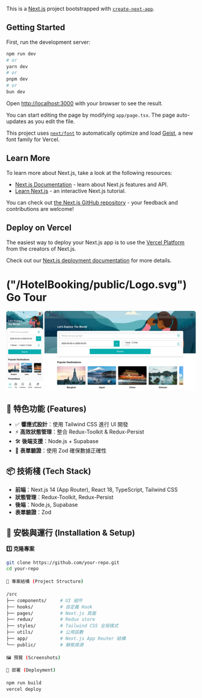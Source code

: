 This is a [Next.js](https://nextjs.org) project bootstrapped with [`create-next-app`](https://nextjs.org/docs/app/api-reference/cli/create-next-app).

## Getting Started

First, run the development server:

```bash
npm run dev
# or
yarn dev
# or
pnpm dev
# or
bun dev
```

Open [http://localhost:3000](http://localhost:3000) with your browser to see the result.

You can start editing the page by modifying `app/page.tsx`. The page auto-updates as you edit the file.

This project uses [`next/font`](https://nextjs.org/docs/app/building-your-application/optimizing/fonts) to automatically optimize and load [Geist](https://vercel.com/font), a new font family for Vercel.

## Learn More

To learn more about Next.js, take a look at the following resources:

- [Next.js Documentation](https://nextjs.org/docs) - learn about Next.js features and API.
- [Learn Next.js](https://nextjs.org/learn) - an interactive Next.js tutorial.

You can check out [the Next.js GitHub repository](https://github.com/vercel/next.js) - your feedback and contributions are welcome!

## Deploy on Vercel

The easiest way to deploy your Next.js app is to use the [Vercel Platform](https://vercel.com/new?utm_medium=default-template&filter=next.js&utm_source=create-next-app&utm_campaign=create-next-app-readme) from the creators of Next.js.

Check out our [Next.js deployment documentation](https://nextjs.org/docs/app/building-your-application/deploying) for more details.

<link href="https://cdn.jsdelivr.net/npm/tailwindcss@2.2.19/dist/tailwind.min.css" rel="stylesheet">

# ("/HotelBooking/public/Logo.svg") Go Tour

<img src="/HotelBooking/public/readme/merged_image.webp"> 

## 🌟 特色功能 (Features)
- ✅ **響應式設計**：使用 Tailwind CSS 進行 UI 開發
- ⚡ **高效狀態管理**：整合 Redux-Toolkit & Redux-Persist
- 🛠 **後端支援**：Node.js + Supabase
- 🎯 **表單驗證**：使用 Zod 確保數據正確性

## 📦 技術棧 (Tech Stack)
- **前端**：Next.js 14 (App Router), React 18, TypeScript, Tailwind CSS
- **狀態管理**：Redux-Toolkit, Redux-Persist
- **後端**：Node.js, Supabase
- **表單驗證**：Zod

## 🔧 安裝與運行 (Installation & Setup)
**1️⃣ 克隆專案**
```sh
git clone https://github.com/your-repo.git
cd your-repo

📂 專案結構 (Project Structure)

/src
├── components/     # UI 組件
├── hooks/          # 自定義 Hook
├── pages/          # Next.js 頁面
├── redux/          # Redux store
├── styles/         # Tailwind CSS 全局樣式
├── utils/          # 公用函數
├── app/            # Next.js App Router 結構
└── public/         # 靜態資源

🖼 預覽 (Screenshots)

🚀 部署 (Deployment)

npm run build
vercel deploy 